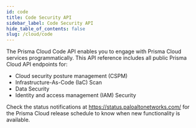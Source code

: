 ```yaml
---
id: code
title: Code Security API
sidebar_label: Code Security API
hide_table_of_contents: false
slug: /cloud/code
---
```


The Prisma Cloud Code API enables you to engage with Prisma Cloud services programmatically. This API reference includes all public Prisma Cloud API endpoints for:

* Cloud security posture management (CSPM)
* Infrastructure-As-Code (IaC) Scan
* Data Security
* Identity and access management (IAM) Security

Check the status notifications at <https://status.paloaltonetworks.com/> for the Prisma Cloud release schedule to know when new functionality is available.
